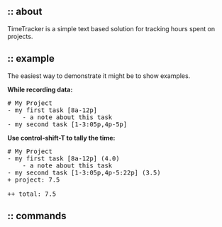 ## :: about

TimeTracker is a simple text based solution for tracking hours spent on projects. 

## :: example

The easiest way to demonstrate it might be to show examples.

**While recording data:**

<pre class="textmate-source"><span class="text text_plain text_plain_time"><span class="meta meta_header-item meta_header-item_time"><span class="meta meta_header meta_header_time"># My Project
</span></span><span class="meta meta_line-item meta_line-item_time">- my first task <span class="meta meta_item meta_item_time">[8a-12p]</span> </span>
<span class="meta meta_line-item-aux meta_line-item-aux_time">    <span class="meta meta_item-aux meta_item-aux_time">- a note about this task</span></span>
<span class="meta meta_line-item meta_line-item_time">- my second task <span class="meta meta_item meta_item_time">[1-3:05p,4p-5p]</span> </span></span></pre>

**Use control-shift-T to tally the time:**

<pre class="textmate-source"><span class="text text_plain text_plain_time"><span class="meta meta_header-item meta_header-item_time"><span class="meta meta_header meta_header_time"># My Project
</span></span><span class="meta meta_line-item meta_line-item_time">- my first task <span class="meta meta_item meta_item_time">[8a-12p]</span> <span class="meta meta_item-tally meta_item-tally_time">(4.0)</span></span>
<span class="meta meta_line-item-aux meta_line-item-aux_time">    <span class="meta meta_item-aux meta_item-aux_time">- a note about this task</span></span>
<span class="meta meta_line-item meta_line-item_time">- my second task <span class="meta meta_item meta_item_time">[1-3:05p,4p-5:22p]</span> <span class="meta meta_item-tally meta_item-tally_time">(3.5)</span></span>
<span class="meta meta_line-total meta_line-total_time"><span class="meta meta_total meta_total_time">+ project: <span class="meta meta_item-tally meta_item-tally_time">7.5</span></span></span>
 
<span class="meta meta_line-total meta_line-total_time"><span class="meta meta_total meta_total_time">++ total: <span class="meta meta_item-tally meta_item-tally_time">7.5</span></span></span></span></pre>

## :: commands



